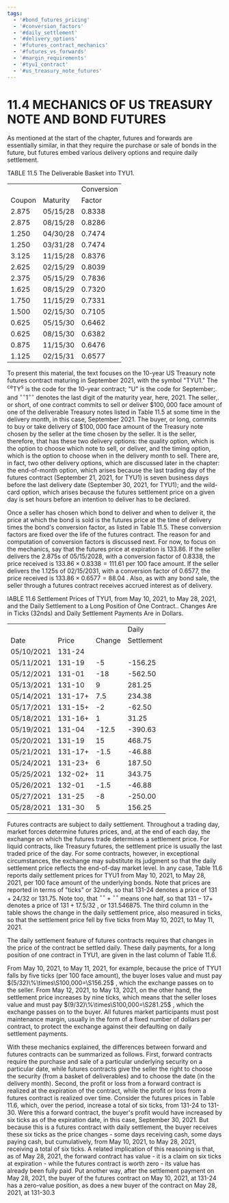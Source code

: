 ```yaml
---
tags:
  - '#bond_futures_pricing'
  - '#conversion_factors'
  - '#daily_settlement'
  - '#delivery_options'
  - '#futures_contract_mechanics'
  - '#futures_vs_forwards'
  - '#margin_requirements'
  - '#tyu1_contract'
  - '#us_treasury_note_futures'
---
```

# 11.4 MECHANICS OF US TREASURY NOTE AND BOND FUTURES  

As mentioned at the start of the chapter, futures and forwards are essentially similar, in that they require the purchase or sale of bonds in the future, but futures embed various delivery options and require daily settlement.  

TABLE 11.5 The Deliverable Basket into TYU1.   


<html><body><table><tr><td colspan="2"></td><td>Conversion</td></tr><tr><td>Coupon</td><td>Maturity</td><td>Factor</td></tr><tr><td>2.875</td><td>05/15/28</td><td>0.8338</td></tr><tr><td>2.875</td><td>08/15/28</td><td>0.8286</td></tr><tr><td>1.250</td><td>04/30/28</td><td>0.7474</td></tr><tr><td>1.250</td><td>03/31/28</td><td>0.7474</td></tr><tr><td>3.125</td><td>11/15/28</td><td>0.8376</td></tr><tr><td>2.625</td><td>02/15/29</td><td>0.8039</td></tr><tr><td>2.375</td><td>05/15/29</td><td>0.7836</td></tr><tr><td>1.625</td><td>08/15/29</td><td>0.7320</td></tr><tr><td>1.750</td><td>11/15/29</td><td>0.7331</td></tr><tr><td>1.500</td><td>02/15/30</td><td>0.7105</td></tr><tr><td>0.625</td><td>05/15/30</td><td>0.6462</td></tr><tr><td>0.625</td><td>08/15/30</td><td>0.6382</td></tr><tr><td>0.875</td><td>11/15/30</td><td>0.6476</td></tr><tr><td>1.125</td><td>02/15/31</td><td>0.6577</td></tr></table></body></html>  

To present this material, the text focuses on the 10-year US Treasury note futures contract maturing in September 2021, with the symbol "TYU1." The ${}^{\mathsf{c e}}\mathsf{T Y}^{\mathsf{s}}$ is the code for the 10-year contract; "U" is the code for September;. and $^{\circ\circ}1^{\circ\circ}$ denotes the last digit of the maturity year, here, 2021. The seller,. or short, of one contract commits to sell or deliver $\$100,000$ face amount of one of the deliverable Treasury notes listed in Table 11.5 at some time in the delivery month, in this case, September 2021. The buyer, or long, commits to buy or take delivery of $\$100,000$ face amount of the Treasury note chosen by the seller at the time chosen by the seller. It is the seller, therefore, that has these two delivery options: the quality option, which is the option to choose which note to sell, or deliver, and the timing option, which is the option to choose when in the delivery month to sell. There are, in fact, two other delivery options, which are discussed later in the chapter: the end-of-month option, which arises because the last trading day of the futures contract (September 21, 2021, for TYU1) is seven business days before the last delivery date (September 30, 2021, for TYU1); and the wild-card option, which arises because the futures settlement price on a given day is set hours before an intention to deliver has to be declared.  

Once a seller has chosen which bond to deliver and when to deliver it, the price at which the bond is sold is the futures price at the time of delivery times the bond's conversion factor, as listed in Table 11.5. These conversion factors are fixed over the life of the futures contract. The reason for and computation of conversion factors is discussed next. For now, to focus on the mechanics, say that the futures price at expiration is 133.86. If the seller delivers the 2.875s of 05/15/2028, with a conversion factor of 0.8338, the price received is $133.86\times{0.8338}=111.61$ per 100 face amount. If the seller delivers the 1.125s of 02/15/2031, with a conversion factor of 0.6577, the price received is $133.86\times0.6577=88.04$ . Also, as with any bond sale, the seller through a futures contract receives accrued interest as of delivery.  

IABLE 11.6 Settlement Prices of TYU1, from May 10, 2021, to May 28, 2021, and the Daily Settlement to a Long Position of One Contract.. Changes Are in Ticks (32nds) and Daily Settlement Payments Are in Dollars.   


<html><body><table><tr><td></td><td></td><td></td><td>Daily</td></tr><tr><td>Date</td><td>Price</td><td>Change</td><td>Settlement</td></tr><tr><td>05/10/2021</td><td>131-24</td><td></td><td></td></tr><tr><td>05/11/2021</td><td>131-19</td><td>-5</td><td>-156.25</td></tr><tr><td>05/12/2021</td><td>131-01</td><td>-18</td><td>-562.50</td></tr><tr><td>05/13/2021</td><td>131-10</td><td>9</td><td>281.25</td></tr><tr><td>05/14/2021</td><td>131-17+</td><td>7.5</td><td>234.38</td></tr><tr><td>05/17/2021</td><td>131-15+</td><td>-2</td><td>-62.50</td></tr><tr><td>05/18/2021</td><td>131-16+</td><td>1</td><td>31.25</td></tr><tr><td>05/19/2021</td><td>131-04</td><td>-12.5</td><td>-390.63</td></tr><tr><td>05/20/2021</td><td>131-19</td><td>15</td><td>468.75</td></tr><tr><td>05/21/2021</td><td>131-17+</td><td>-1.5</td><td>-46.88</td></tr><tr><td>05/24/2021</td><td>131-23+</td><td>6</td><td>187.50</td></tr><tr><td>05/25/2021</td><td>132-02+</td><td>11</td><td>343.75</td></tr><tr><td>05/26/2021</td><td>132-01</td><td>-1.5</td><td>-46.88</td></tr><tr><td>05/27/2021</td><td>131-25</td><td>-8</td><td>-250.00</td></tr><tr><td>05/28/2021</td><td>131-30</td><td>5</td><td>156.25</td></tr></table></body></html>  

Futures contracts are subject to daily settlement. Throughout a trading day, market forces determine futures prices, and, at the end of each day, the exchange on which the futures trade determines a settlement price. For liquid contracts, like Treasury futures, the settlement price is usually the last traded price of the day. For some contracts, however, in exceptional circumstances, the exchange may substitute its judgment so that the daily settlement price reflects the end-of-day market level. In any case, Table 11.6 reports daily settlement prices for TYU1 from May 10, 2021, to May 28, 2021, per 100 face amount of the underlying bonds. Note that prices are reported in terms of "ticks" or 32nds, so that 131-24 denotes a price of $131+24/32$ or 131.75. Note too, that $^{\circ\circ}+{}^{\circ\circ}$ means one half, so that $131{-}17+$ denotes a price of $131+17.5/32$ , or 131.546875. The third column in the table shows the change in the daily settlement price, also measured in ticks, so that the settlement price fell by five ticks from May 10, 2021, to May 11, 2021.  

The daily settlement feature of futures contracts requires that changes in the price of the contract be settled daily. These daily payments, for a long position of one contract in TYU1, are given in the last column of Table 11.6.  

From May 10, 2021, to May 11, 2021, for example, because the price of TYU1 falls by five ticks (per 100 face amount), the buyer loses value and must pay $(5/32)\%\times\S100,000=\S156.25$ , which the exchange passes on to the seller. From May 12, 2021, to May 13, 2021, on the other hand, the settlement price increases by nine ticks, which means that the seller loses value and must pay $(9/32)\%\times\S100,000=\S281.25$ , which the exchange passes on to the buyer. All futures market participants must post maintenance margin, usually in the form of a fixed number of dollars per contract, to protect the exchange against their defaulting on daily settlement payments.  

With these mechanics explained, the differences between forward and futures contracts can be summarized as follows. First, forward contracts require the purchase and sale of a particular underlying security on a particular date, while futures contracts give the seller the right to choose the security (from a basket of deliverables) and to choose the date (in the delivery month). Second, the profit or loss from a forward contract is realized at the expiration of the contract, while the profit or loss from a futures contract is realized over time. Consider the futures prices in Table 11.6, which, over the period, increase a total of six ticks, from 131-24 to 131-30. Were this a forward contract, the buyer's profit would have increased by six ticks as of the expiration date, in this case, September 30, 2021. But because this is a futures contract with daily settlement, the buyer receives these six ticks as the price changes - some days receiving cash, some days paying cash, but cumulatively, from May 10, 2021, to May 28, 2021, receiving a total of six ticks. A related implication of this reasoning is that, as of May 28, 2021, the forward contract has value - it is a claim on six ticks at expiration - while the futures contract is worth zero - its value has already been fully paid. Put another way, after the settlement payment on May 28, 2021, the buyer of the futures contract on May 10, 2021, at 131-24 has a zero-value position, as does a new buyer of the contract on May 28, 2021, at 131-30.3  
